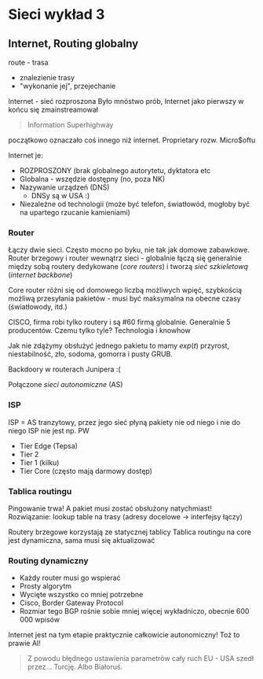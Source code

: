 # Sieci wykład 3
## Internet, Routing globalny

route - trasa
* znalezienie trasy
* "wykonanie jej", przejechanie

Internet - sieć rozproszona
Było mnóstwo prób, Internet jako pierwszy w końcu się zmainstreamował
>Information Superhighway

początkowo oznaczało coś innego niż internet. Proprietary rozw. Micro$oftu

Internet je:
* ROZPROSZONY (brak globalnego autorytetu, dyktatora etc
* Globalna - wszędzie dostępny (no, poza NK)
* Nazywanie urządzeń (DNS)
  * DNSy są w USA :)
* Niezależne od technologii (może być telefon, światłowód, mogłoby być na upartego rzucanie kamieniami)

### Router
Łączy dwie sieci. Często mocno po byku, nie tak jak domowe zabawkowe.
Router brzegowy i router wewnątrz sieci - globalnie łączą się generalnie między sobą routery dedykowane (*core routers*) i tworzą *sieć szkieletową* (*internet backbone*)


Core router różni się od domowego liczbą możliwych wpięć, szybkością możliwą przesyłania pakietów - musi być maksymalna na obecne czasy (światłowody, itd.)

CISCO, firma robi tylko routery i są #60 firmą globalnie.
Generalnie 5 producentów. Czemu tylko tyle? Technologia i knowhow

Jak nie zdążymy obsłużyć jednego pakietu to mamy $exp(t)$ przyrost, niestabilność, zło, sodoma, gomorra i pusty GRUB.

Backdoory w routerach Junipera :(

Połączone *sieci autonomiczne* (AS)

### ISP
ISP = AS tranzytowy, przez jego sieć płyną pakiety nie od niego i nie do niego
ISP nie jest np. PW

* Tier Edge (Tepsa)
* Tier 2
* Tier 1 (kilku)
* Tier Core (często mają darmowy dostęp)


### Tablica routingu
Pingowanie trwa! A pakiet musi zostać obsłużony natychmiast!
Rozwiązanie: lookup table na trasy (adresy docelowe -> interfejsy łączy)

Routery brzegowe korzystają ze statycznej tablicy
Tablica routingu na core jest dynamiczna, sama musi się aktualizować

### Routing dynamiczny
* Każdy router musi go wspierać
* Prosty algorytm
* Wycięte wszystko co mniej potrzebne
* Cisco, Border Gateway Protocol
* Rozmiar tego BGP rośnie sobie mniej więcej wykładniczo, obecnie 600 000 wpisów


Internet jest na tym etapie praktycznie całkowicie autonomiczny! Toż to prawie AI!

> Z powodu błędnego ustawienia parametrów cały ruch EU - USA szedł przez... Turcję. Albo Białoruś.
